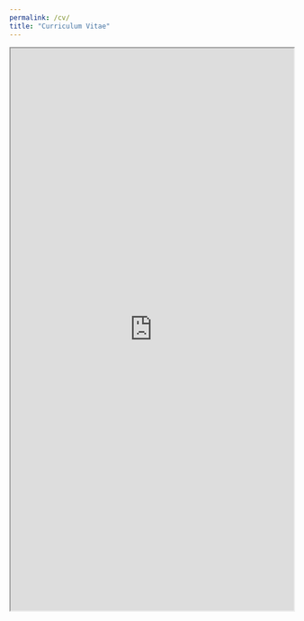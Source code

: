 ```yaml
---
permalink: /cv/
title: "Curriculum Vitae"
---
```


<!-- <object data="/assets/files/resume.pdf" type="application/pdf" width="700px" height="700px">
    <embed src="/assets/files/resume.pdf">
        <p>This browser does not support PDFs. Please download the PDF to view it: <a href="/assets/files/resume.pdf">Download PDF</a>.</p>
    </embed>
</object> -->

<!-- <object data="{{ site.url }}{{ site.baseurl }}/assets/files/resume.pdf" width="1000" height="1000" type="application/pdf"></object> -->

<!-- <iframe id="cfpdf" src="{{ site.url }}{{ site.baseurl }}/assets/files/resume.pdf" width="1000" height="1000"></iframe> -->

<!-- <iframe id="cvpdf" src="{{ site.url }}{{ site.baseurl }}/assets/files/resume.pdf" style="height:1000px; width:100%;"></iframe>
<script>
document.getElementById("theFrame").contentWindow.onload = function() {
    this.document.getElementsByTagName("img")[0].style.width="100%";
};
</script> -->

<iframe src="https://drive.google.com/file/d/1SO469Fj8AenZPIfyQU7230p6_i9fvLCi/preview" width="100%" height="1000"></iframe>
